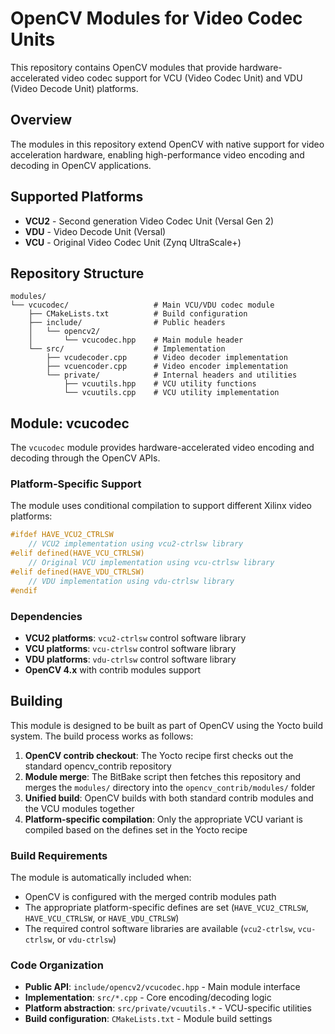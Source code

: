 # OpenCV Modules for Video Codec Units

This repository contains OpenCV modules that provide hardware-accelerated video codec support for  VCU (Video Codec Unit) and VDU (Video Decode Unit) platforms.

## Overview

The modules in this repository extend OpenCV with native support for video acceleration hardware, enabling high-performance video encoding and decoding in OpenCV applications.

## Supported Platforms

- **VCU2** - Second generation Video Codec Unit (Versal Gen 2)
- **VDU** - Video Decode Unit (Versal)
- **VCU** - Original Video Codec Unit (Zynq UltraScale+)

## Repository Structure

```
modules/
└── vcucodec/                   # Main VCU/VDU codec module
    ├── CMakeLists.txt          # Build configuration
    ├── include/                # Public headers
    │   └── opencv2/
    │       └── vcucodec.hpp    # Main module header
    └── src/                    # Implementation
        ├── vcudecoder.cpp      # Video decoder implementation
        ├── vcuencoder.cpp      # Video encoder implementation
        └── private/            # Internal headers and utilities
            ├── vcuutils.hpp    # VCU utility functions
            └── vcuutils.cpp    # VCU utility implementation
```

## Module: vcucodec

The `vcucodec` module provides hardware-accelerated video encoding and decoding through the OpenCV APIs.

### Platform-Specific Support

The module uses conditional compilation to support different Xilinx video platforms:

```cpp
#ifdef HAVE_VCU2_CTRLSW
    // VCU2 implementation using vcu2-ctrlsw library
#elif defined(HAVE_VCU_CTRLSW)
    // Original VCU implementation using vcu-ctrlsw library
#elif defined(HAVE_VDU_CTRLSW)
    // VDU implementation using vdu-ctrlsw library
#endif
```

### Dependencies

- **VCU2 platforms**: `vcu2-ctrlsw` control software library
- **VCU platforms**: `vcu-ctrlsw` control software library
- **VDU platforms**: `vdu-ctrlsw` control software library
- **OpenCV 4.x** with contrib modules support

## Building

This module is designed to be built as part of OpenCV using the Yocto build system. The build process works as follows:

1. **OpenCV contrib checkout**: The Yocto recipe first checks out the standard opencv_contrib repository
2. **Module merge**: The BitBake script then fetches this repository and merges the `modules/` directory into the `opencv_contrib/modules/` folder
3. **Unified build**: OpenCV builds with both standard contrib modules and the VCU modules together
4. **Platform-specific compilation**: Only the appropriate VCU variant is compiled based on the defines set in the Yocto recipe

### Build Requirements

The module is automatically included when:
- OpenCV is configured with the merged contrib modules path
- The appropriate platform-specific defines are set (`HAVE_VCU2_CTRLSW`, `HAVE_VCU_CTRLSW`, or `HAVE_VDU_CTRLSW`)
- The required control software libraries are available (`vcu2-ctrlsw`, `vcu-ctrlsw`, or `vdu-ctrlsw`)

### Code Organization

- **Public API**: `include/opencv2/vcucodec.hpp` - Main module interface
- **Implementation**: `src/*.cpp` - Core encoding/decoding logic
- **Platform abstraction**: `src/private/vcuutils.*` - VCU-specific utilities
- **Build configuration**: `CMakeLists.txt` - Module build settings
